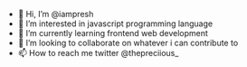 - 👋 Hi, I’m @iampresh
- 👀 I’m interested in javascript programming language
- 🌱 I’m currently learning frontend web development
- 💞️ I’m looking to collaborate on whatever i can contribute to
- 📫 How to reach me twitter @thepreciious_ 

<!---
iampresh/iampresh is a ✨ special ✨ repository because its `README.md` (this file) appears on your GitHub profile.
You can click the Preview link to take a look at your changes.
--->
